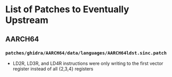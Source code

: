 # List of Patches to Eventually Upstream

## AARCH64

### `patches/ghidra/AARCH64/data/languages/AARCH64ldst.sinc.patch`

- LD2R, LD3R, and LD4R instructions were only writing to the first vector register instead of all {2,3,4} registers
